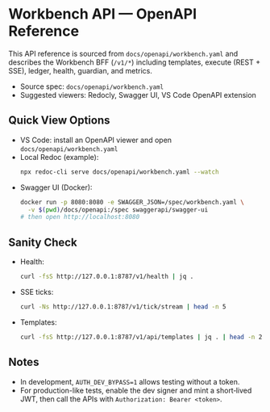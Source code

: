# Workbench API — OpenAPI Reference

This API reference is sourced from `docs/openapi/workbench.yaml` and describes the Workbench BFF (`/v1/*`) including templates, execute (REST + SSE), ledger, health, guardian, and metrics.

- Source spec: `docs/openapi/workbench.yaml`
- Suggested viewers: Redocly, Swagger UI, VS Code OpenAPI extension

## Quick View Options

- VS Code: install an OpenAPI viewer and open `docs/openapi/workbench.yaml`
- Local Redoc (example):
  ```bash
  npx redoc-cli serve docs/openapi/workbench.yaml --watch
  ```
- Swagger UI (Docker):
  ```bash
  docker run -p 8080:8080 -e SWAGGER_JSON=/spec/workbench.yaml \
    -v $(pwd)/docs/openapi:/spec swaggerapi/swagger-ui
  # then open http://localhost:8080
  ```

## Sanity Check

- Health:
  ```bash
  curl -fsS http://127.0.0.1:8787/v1/health | jq .
  ```
- SSE ticks:
  ```bash
  curl -Ns http://127.0.0.1:8787/v1/tick/stream | head -n 5
  ```
- Templates:
  ```bash
  curl -fsS http://127.0.0.1:8787/v1/api/templates | jq . | head -n 20
  ```

## Notes

- In development, `AUTH_DEV_BYPASS=1` allows testing without a token.
- For production-like tests, enable the dev signer and mint a short‑lived JWT, then call the APIs with `Authorization: Bearer <token>`.
